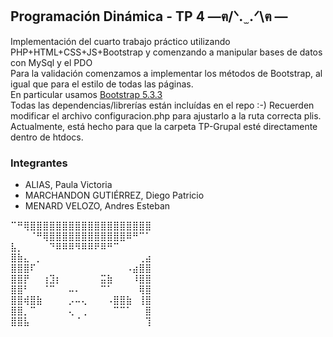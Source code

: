 ## Programación Dinámica - TP 4 —ฅ/ᐠ. ̫ .ᐟ\ฅ —
Implementación del cuarto trabajo práctico utilizando PHP+HTML+CSS+JS+Bootstrap y comenzando a manipular bases de datos con MySql y el PDO<br>
Para la validación comenzamos a implementar los métodos de Bootstrap, al igual que para el estilo de todas las páginas.<br>
En particular usamos [Bootstrap 5.3.3](https://getbootstrap.com/docs/5.3/getting-started/introduction/)<br>
Todas las dependencias/librerías están incluídas en el repo :-)
Recuerden modificar el archivo configuracion.php para ajustarlo a la ruta correcta plis. Actualmente, está hecho para que la carpeta TP-Grupal esté directamente dentro de htdocs.

### Integrantes
- ALIAS, Paula Victoria 
- MARCHANDON GUTIÉRREZ, Diego Patricio 
- MENARD VELOZO, Andres Esteban 

⠉⠛⢿⣿⣿⣿⣿⣿⣿⣿⣿⣿⣿⣿⣿⣿⣿⣿⣿⣿⣿⣿  
⠀⠀⠀⠈⠛⢿⣿⣿⣿⣿⣿⣿⣿⣿⣿⣿⣿⣿⠿⠛⠉⠁  
⣧⡀⠀⠀⠀⠀⠙⠿⠿⠿⠻⠿⠿⠟⠿⠛⠉⠀⠀⠀⠀⠀  
⣿⣷⣄⠀⡀⠀⠀⠀⠀⠀⠀⠀⠀⠀⠀⠀⠀⠀⠀⠀⢀⣴  
⣿⣿⣿⠏⠀⠀⠀⠀⠀⠀⠀⠀⠀⠀⠀⠀⠀⠀⠠⣴⣿⣿  
⣿⣿⡟⠀⠀⢰⣹⡆⠀⠀⠀⠀⠀⠀⣭⣷⠀⠀⠀⠸⣿⣿  
⣿⣿⠃⠀⠀⠈⠉⠀⠀⠤⠄⠀⠀⠀⠉⠁⠀⠀⠀⠀⢿⣿  
⣿⣿⢾⣿⣷⠀⠀⠀⠀⡠⠤⢄⠀⠀⠀⠠⣿⣿⣷⠀⢸⣿  
⣿⣿⡀⠉⠀⠀⠀⠀⠀⢄⠀⢀⠀⠀⠀⠀⠉⠉⠁⠀⠀⣿  
⣿⣿⣧⠀⠀⠀⠀⠀⠀⠀⠈⠀⠀⠀⠀⠀⠀⠀⠀⠀⠀⢹  

